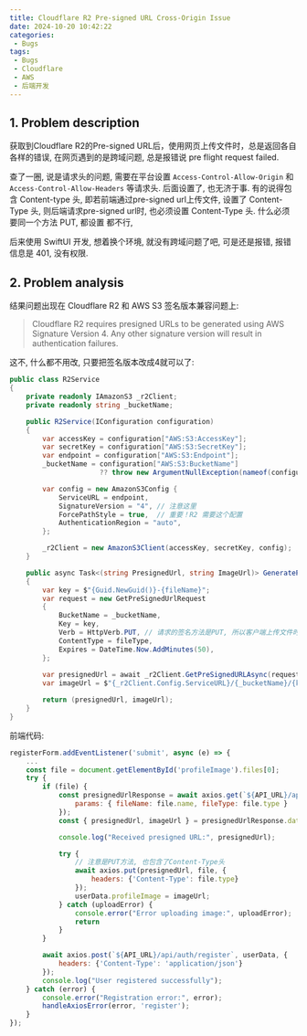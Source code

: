 ```yaml
---
title: Cloudflare R2 Pre-signed URL Cross-Origin Issue
date: 2024-10-20 10:42:22
categories:
 - Bugs
tags:
 - Bugs
 - Cloudflare
 - AWS
 - 后端开发
---
```


## 1. Problem description

获取到Cloudflare R2的Pre-signed URL后，使用网页上传文件时，总是返回各自各样的错误, 在网页遇到的是跨域问题, 总是报错说 pre flight request failed. 

查了一圈, 说是请求头的问题, 需要在平台设置 `Access-Control-Allow-Origin` 和 `Access-Control-Allow-Headers` 等请求头. 后面设置了, 也无济于事. 有的说得包含 Content-type 头, 即若前端通过pre-signed url上传文件, 设置了 Content-Type 头, 则后端请求pre-signed url时, 也必须设置 Content-Type 头. 什么必须要同一个方法 PUT, 都设置 都不行, 

后来使用 SwiftUI 开发, 想着换个环境, 就没有跨域问题了吧, 可是还是报错, 报错信息是 401, 没有权限. 

## 2. Problem analysis

结果问题出现在 Cloudflare R2 和 AWS S3 签名版本兼容问题上:

> Cloudflare R2 requires presigned URLs to be generated using AWS Signature Version 4. Any other signature version will result in authentication failures.

这不, 什么都不用改, 只要把签名版本改成4就可以了:

```csharp
public class R2Service
{
    private readonly IAmazonS3 _r2Client;
    private readonly string _bucketName;

    public R2Service(IConfiguration configuration)
    {
        var accessKey = configuration["AWS:S3:AccessKey"];
        var secretKey = configuration["AWS:S3:SecretKey"];
        var endpoint = configuration["AWS:S3:Endpoint"];
        _bucketName = configuration["AWS:S3:BucketName"] 
                      ?? throw new ArgumentNullException(nameof(configuration), "AWS:S3:BucketName is not configured");

        var config = new AmazonS3Config { 
            ServiceURL = endpoint,
            SignatureVersion = "4", // 注意这里
            ForcePathStyle = true,  // 重要！R2 需要这个配置
            AuthenticationRegion = "auto",
        };

        _r2Client = new AmazonS3Client(accessKey, secretKey, config);
    }

    public async Task<(string PresignedUrl, string ImageUrl)> GeneratePresignedUrl(string fileName, string fileType)
    {
        var key = $"{Guid.NewGuid()}-{fileName}";
        var request = new GetPreSignedUrlRequest
        {
            BucketName = _bucketName,
            Key = key,
            Verb = HttpVerb.PUT, // 请求的签名方法是PUT, 所以客户端上传文件时, 也必须使用PUT方法
            ContentType = fileType,
            Expires = DateTime.Now.AddMinutes(50),
        };
        
        var presignedUrl = await _r2Client.GetPreSignedURLAsync(request);
        var imageUrl = $"{_r2Client.Config.ServiceURL}/{_bucketName}/{key}";

        return (presignedUrl, imageUrl);
    }
}
```

前端代码:

```js
registerForm.addEventListener('submit', async (e) => {
    ...
    const file = document.getElementById('profileImage').files[0];
    try {
        if (file) {
            const presignedUrlResponse = await axios.get(`${API_URL}/api/auth/presigned-url`, {
                params: { fileName: file.name, fileType: file.type }
            });
            const { presignedUrl, imageUrl } = presignedUrlResponse.data;

            console.log("Received presigned URL:", presignedUrl);

            try {
                // 注意是PUT方法, 也包含了Content-Type头
                await axios.put(presignedUrl, file, {
                    headers: {'Content-Type': file.type}
                });
                userData.profileImage = imageUrl;
            } catch (uploadError) {
                console.error("Error uploading image:", uploadError);
                return
            }
        }

        await axios.post(`${API_URL}/api/auth/register`, userData, {
            headers: {'Content-Type': 'application/json'}
        });
        console.log("User registered successfully");
    } catch (error) {
        console.error("Registration error:", error);
        handleAxiosError(error, 'register');
    }
});
```
